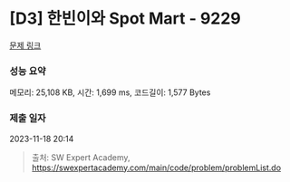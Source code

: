 # [D3] 한빈이와 Spot Mart - 9229 

[문제 링크](https://swexpertacademy.com/main/code/problem/problemDetail.do?contestProbId=AW8Wj7cqbY0DFAXN) 

### 성능 요약

메모리: 25,108 KB, 시간: 1,699 ms, 코드길이: 1,577 Bytes

### 제출 일자

2023-11-18 20:14



> 출처: SW Expert Academy, https://swexpertacademy.com/main/code/problem/problemList.do